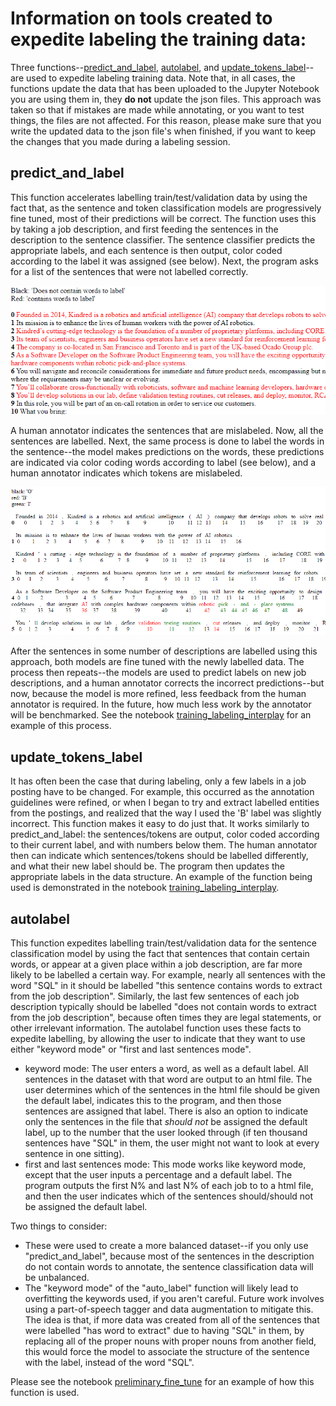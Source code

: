 # Information on tools created to expedite labeling the training data:

Three functions--[predict_and_label](../career_fit_tools/training/labeling_helpers/predict_and_label), [autolabel](../career_fit_tools/training/labeling_helpers/autolabel), and [update_tokens_label](../career_fit_tools/training/labeling_helpers/annotation_guideline_helpers)--are used to expedite labeling training data. Note that, in all cases, the functions update the data that has been uploaded to the Jupyter Notebook you are using them in, they **do not** update the json files. This approach was taken so that if mistakes are made while annotating, or you want to test things, the files are not affected. For this reason, please make sure that you write the updated data to the json file's when finished, if you want to keep the changes that you made during a labeling session. 



## predict_and_label

This function accelerates labelling train/test/validation data by using the fact that, as the sentence and token classification models are progressively fine tuned, most of their predictions will be correct. The function uses this by taking a job description, and first feeding the sentences in the description to the sentence classifier. The sentence classifier predicts the appropriate labels, and each sentence is then output, color coded according to the label it was assigned (see below). Next, the program asks for a list of the sentences that were not labelled correctly. 

![sample predictions on sentences](../career_fit_tools/examples/pictures/sample_predictions_on_sentences_html2.png)

A human annotator indicates the sentences that are mislabeled. Now, all the sentences are labelled. Next, the same process is done to label the words in the sentence--the model makes predictions on the words, these predictions are indicated via color coding words according to label (see below), and a human annotator indicates which tokens are mislabeled. 

![sample predictions on tokens](../career_fit_tools/examples/pictures/sample_predictions_on_tokens_html2.png)

After the sentences in some number of descriptions are labelled using this approach, both models are fine tuned with the newly labelled data. The process then repeats--the models are used to predict labels on new job descriptions, and a human annotator corrects the incorrect predictions--but  now, because the model is more refined, less feedback from the human annotator is required. In the future, how much less work by the annotator will be benchmarked. See the notebook [training_labeling_interplay](../career_fit_tools/examples/training_labeling_interplay) for an example of this process.



## update_tokens_label

It has often been the case that during labeling, only a few labels in a job posting have to be changed. For example, this occurred as the annotation guidelines were refined, or when I began to try and extract labelled entities from the postings, and realized that the way I used the 'B' label was slightly incorrect. This function makes it easy to do just that. It works similarly to predict_and_label: the sentences/tokens are output, color coded according to their current label, and with numbers below them. The human annotator then can indicate which sentences/tokens should be labelled differently, and what their new label should be. The program then updates the appropriate labels in the data structure. An example of the function being used is demonstrated in the notebook [training_labeling_interplay](../career_fit_tools/examples/training_labeling_interplay).



## autolabel 

This function expedites labelling train/test/validation data for the sentence classification model by using the fact that sentences that contain certain words, or appear at a given place within a job description, are far more likely to be labelled a certain way. For example, nearly all sentences with the word "SQL" in it  should be labelled "this sentence contains words to extract from the job description". Similarly, the last few sentences of each job description typically should be labelled "does not contain words to extract from the job description", because often times they are legal statements, or other irrelevant information. The autolabel function uses these facts to expedite labelling, by allowing the user to indicate that they want to use either "keyword mode" or "first and last sentences mode".

-  keyword mode: The user enters a word, as well as a default label. All sentences in the dataset with that word are output to an html file. The user determines which of the sentences in the html file should be given the default label, indicates this to the program, and then those sentences are assigned that label. There is also an option to indicate only the sentences in the file that *should not* be assigned the default label, up to the number that the user looked through (if ten thousand sentences have "SQL" in them, the user might not want to look at every sentence in one sitting).
-  first and last sentences mode: This mode works like keyword mode, except that the user inputs a percentage and a default label. The program outputs the first N% and last N% of each job to to a html file, and then the user indicates which of the sentences should/should not be assigned the default label. 

Two things to consider:

- These were used to create a more balanced dataset--if you only use "predict_and_label", because most of the sentences in the description do not contain words to annotate, the sentence classification data will be unbalanced.
- The "keyword mode" of the "auto_label" function will likely lead to overfitting the keywords used, if you aren't careful. Future work involves using a part-of-speech tagger and data augmentation to mitigate this. The idea is that, if more data was created from all of the sentences that were labelled "has word to extract" due to having "SQL" in them, by replacing all of the proper nouns with proper nouns from another field, this would force the model to associate the structure of the sentence with the label, instead of the word "SQL". 

Please see the notebook [preliminary_fine_tune](../career_fit_tools/examples/preliminary_fine_tune.ipynb) for an example of how this function is used.

